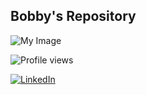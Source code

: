 ##                                       Bobby's Repository


![My Image](1511-15.jpg)

![Profile views](https://komarev.com/ghpvc/?username=lucaluisadjei)

[![LinkedIn](https://img.shields.io/badge/LinkedIn-LucaAdjei-blue)](https://www.linkedin.com/in/luca-adjei-5303431a4/)
